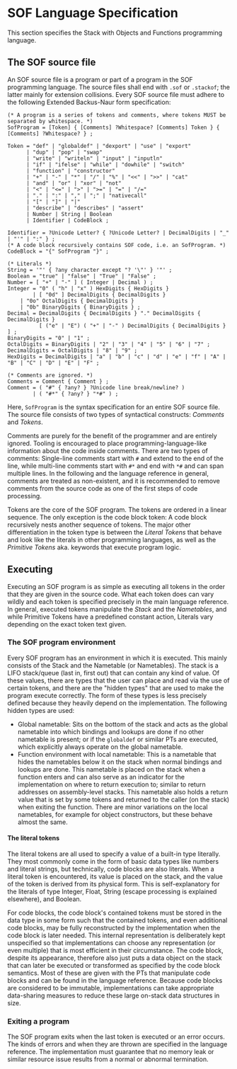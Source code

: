 # SOF Language Specification

This section specifies the Stack with Objects and Functions programming language.

## The SOF source file

An SOF source file is a program or part of a program in the SOF programming language. The source files shall end with `.sof` or `.stackof`; the latter mainly for extension collisions. Every SOF source file must adhere to the following Extended Backus-Naur form specification:

```ebnf
(* A program is a series of tokens and comments, where tokens MUST be separated by whitespace. *)
SofProgram = [Token] { [Comments] ?Whitespace? [Comments] Token } { [Comments] ?Whitespace? } ;

Token = "def" | "globaldef" | "dexport" | "use" | "export"
      | "dup" | "pop" | "swap"
      | "write" | "writeln" | "input" | "inputln"
      | "if" | "ifelse" | "while" | "dowhile" | "switch"
      | "function" | "constructor"
      | "+" | "-" | "*" | "/" | "%" | "<<" | ">>" | "cat"
      | "and" | "or" | "xor" | "not"
      | "<" | "<=" | ">" | ">=" | "=" | "/="
      | "." | ":" | "," | ";" | "nativecall"
      | "[" | "]" | "|"
      | "describe" | "describes" | "assert"
      | Number | String | Boolean
      | Identifier | CodeBlock ;

Identifier = ?Unicode Letter? { ?Unicode Letter? | DecimalDigits | "_" | "'" | ":" } ;
(* A code block recursively contains SOF code, i.e. an SofProgram. *)
CodeBlock = "{" SofProgram "}" ;

(* Literals *)
String = '"' { ?any character except "? '\"' } '"' ;
Boolean = "true" | "false" | "True" | "False" ;
Number = [ "+" | "-" ] ( Integer | Decimal ) ;
Integer = "0" ( "h" | "x" ) HexDigits { HexDigits }
        | [ "0d" ] DecimalDigits { DecimalDigits }
	| "0o" OctalDigits { DecimalDigits }
	| "0b" BinaryDigits { BinaryDigits } ;
Decimal = DecimalDigits { DecimalDigits } "." DecimalDigits { DecimalDigits }
          [ ("e" | "E") ( "+" | "-" ) DecimalDigits { DecimalDigits } ] ;
BinaryDigits = "0" | "1" ;
OctalDigits = BinaryDigits | "2" | "3" | "4" | "5" | "6" | "7" ;
DecimalDigits = OctalDigits | "8" | "9" ;
HexDigits = DecimalDigits | "a" | "b" | "c" | "d" | "e" | "f" | "A" | "B" | "C" | "D" | "E" | "F" ;

(* Comments are ignored. *)
Comments = Comment { Comment } ;
Comment = ( "#" { ?any? } ?Unicode line break/newline? )
        | ( "#*" { ?any? } "*#" ) ;
```

Here, `SofProgram` is the syntax specification for an entire SOF source file. The source file consists of two types of syntactical constructs: *Comments* and *Tokens*.

Comments are purely for the benefit of the programmer and are entirely ignored. Tooling is encouraged to place programming-language-like information about the code inside comments. There are two types of comments: Single-line comments start with `#` and extend to the end of the line, while multi-line comments start with `#*` and end with `*#` and can span multiple lines. In the following and the language reference in general, comments are treated as non-existent, and it is recommended to remove comments from the source code as one of the first steps of code processing.

Tokens are the core of the SOF program. The tokens are ordered in a linear sequence. The only exception is the code block token: A code block recursively nests another sequence of tokens. The major other differentiation in the token type is between the *Literal Tokens* that behave and look like the literals in other programming languages, as well as the *Primitive Tokens* aka. keywords that execute program logic.

## Executing

Executing an SOF program is as simple as executing all tokens in the order that they are given in the source code. What each token does can vary wildly and each token is specified precisely in the main language reference. In general, executed tokens manipulate the *Stack* and the *Nametables*, and while Primitive Tokens have a predefined constant action, Literals vary depending on the exact token text given.

### The SOF program environment

Every SOF program has an environment in which it is executed. This mainly consists of the Stack and the Nametable (or Nametables). The stack is a LIFO stack/queue (last in, first out) that can contain any kind of value. Of these values, there are types that the user can place and read via the use of certain tokens, and there are the "hidden types" that are used to make the program execute correctly. The form of these types is less precisely defined because they heavily depend on the implementation. The following hidden types are used:

- Global nametable: Sits on the bottom of the stack and acts as the global nametable into which bindings and lookups are done if no other nametable is present; or if the `globaldef` or similar PTs are executed, which explicitly always operate on the global nametable.
- Function environment with local nametable: This is a nametable that hides the nametables below it on the stack when normal bindings and lookups are done. This nametable is placed on the stack when a function enters and can also serve as an indicator for the implementation on where to return execution to; similar to return addresses on assembly-level stacks. This nametable also holds a return value that is set by some tokens and returned to the caller (on the stack) when exiting the function. There are minor variations on the local nametables, for example for object constructors, but these behave almost the same.

#### The literal tokens

The literal tokens are all used to specify a value of a built-in type literally. They most commonly come in the form of basic data types like numbers and literal strings, but technically, code blocks are also literals. When a literal token is encountered, its value is placed on the stack, and the value of the token is derived from its physical form. This is self-explanatory for the literals of type Integer, Float, String (escape processing is explained elsewhere), and Boolean.

For code blocks, the code block's contained tokens must be stored in the data type in some form such that the contained tokens, and even additional code blocks, may be fully reconstructed by the implementation when the code block is later needed. This internal representation is deliberately kept unspecified so that implementations can choose any representation (or even multiple) that is most efficient in their circumstance. The code block, despite its appearance, therefore also just puts a data object on the stack that can later be executed or transformed as specified by the code block semantics. Most of these are given with the PTs that manipulate code blocks and can be found in the language reference. Because code blocks are considered to be immutable, implementations can take appropriate data-sharing measures to reduce these large on-stack data structures in size.

### Exiting a program

The SOF program exits when the last token is executed or an error occurs. The kinds of errors and when they are thrown are specified in the language reference. The implementation must guarantee that no memory leak or similar resource issue results from a normal or abnormal termination.
